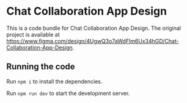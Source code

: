 
  # Chat Collaboration App Design

  This is a code bundle for Chat Collaboration App Design. The original project is available at https://www.figma.com/design/4UgwQ3o7aWdFlm6Ux34hGD/Chat-Collaboration-App-Design.

  ## Running the code

  Run `npm i` to install the dependencies.

  Run `npm run dev` to start the development server.
  